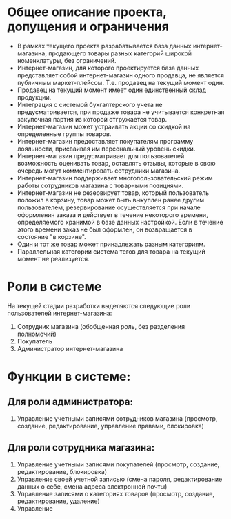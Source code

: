 # Общее описание проекта, допущения и ограничения
+ В рамках текущего проекта разрабатывается база данных интернет-магазина, продающего товары разных категорий широкой номенклатуры, без ограничений.
+ Интернет-магазин, для которого проектируется база данных представляет собой интернет-магазин одного продавца, не является публичным маркет-плейсом. Т.е. продавец на текущий момент один.
+ Продавец на текущий момент имеет один единственный склад продукции.
+ Интеграция с системой бухгалтерского учета не предусматривается, при продаже товара не учитывается конкретная закупочная партия из которой отгружается товар.
+ Интернет-магазин может устраивать акции со скидкой на определенные группы товаров.
+ Интернет-магазин предоставляет покупателям программу лояльности, присваивая им персональный уровень скидки.
+ Интернет-магазин предусматривает для пользователей возможность оценивать товар, оставлять отзывы, которые в свою очередь могут комментировать сотрудники магазина.
+ Интернет-магазин поддерживает многопользовательский режим работы сотрудников магазина с товарными позициями.
+ Интернет-магазин не резервирует товар, который пользователь положил в корзину, товар может быть выкуплен ранее другим пользователем, резервирование осуществляется при начале оформления заказа и действует в течение некоторого времени, определяемого хранимой в базе данных настройкой. Если в течение этого времени заказ не был оформлен, он возвращается в состояние "в корзине".
+ Один и тот же товар может принадлежать разным категориям.
+ Параллельная категории система тегов для товара на текущий момент не реализуется.

# Роли в системе
На текущей стадии разработки выделяются следующие роли пользователей интернет-магазина:
1. Сотрудник магазина (обобщенная роль, без разделения полномочий)
2. Покупатель
3. Администратор интернет-магазина
  
# Функции в системе:
## Для роли администратора:
1. Управление учетными записями сотрудников магазина (просмотр, создание, редактирование, управление правами, блокировка)

## Для роли сотрудника магазина:
1. Управление учетными записями покупателей (просмотр, создание, редактирование, блокировка)
4. Управление своей учетной записью (смена пароля, редактирование данных о себе, смена адреса электронной почты)
5. Управление записями о категориях товаров (просмотр, создание, редактирование, удаление)
6. Управление 
